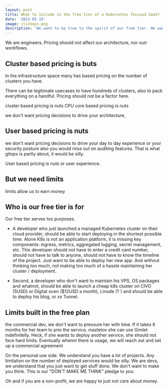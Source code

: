 ```yaml
---
layout: post
title: What to include in the free tier of a Kubernetes focused SaaS?
date: '2023-05-19'
image: clickops.png
description: 'We want to be true to the spirit of our free tier. We want individuals, non-profits to use it without thinking too much about what is included.'
---
```


We are engineers. Pricing should not affect our architecture, nor ouir workflows.

## Cluster based pricing is buts

In the infrastructure space many has based pricing on the number of clusters you have.

There can be legitimate usecases to have hundreds of clusters, also to pack everything on a handful.
Pricing should not be a factor here.

cluster based pricing is nuts
CPU core based pricing is nuts

we don't want pricing decisions to drive your architecture,

## User based pricing is nuts

we don't want pricing decisions to drive your day to day experience
or your security posture
also you would miss out on auditing features. That is what gitops is partly about, it would be silly.

User based pricing is nuts or user experience.

## But we need limits

limits allow us to earn money

## Who is our free tier is for

Our free tier serves too purposes.

- A developer who just launched a managed Kubernetes cluster on their cloud provider, should be able to start deploying in the shortest possible time. Alone K8s is not an application platform, it is missing key components: ingress, metrics, aggregated logging, secret management, etc. This developer should not have to enter a credit card number, should not have to talk to anyone, should not have to know the timeline of the project. Just want to be able to deploy her new app. And without thinking too much, not making too much of a hassle maintaining her cluster / deployment.

- Second, a developer who don't want to maintain his VPS, OS packages and whatnot, should be able to launch a cheap k8s cluster on CIVO (5USD) or Digital ocen ($12USD a month), Linode (? ) and should be able to deploy his blog, or xx Tunnel.

## Limits built in the free plan

the commercial dev, we don't want to pressure her with time. If it takes 6 months for her team to prio the service, mazletov she can use Gimlet indefinitelly. Heck, if she wants to deploy another service, she should not face hard limits. Eventually whenm there is usage, we will reach out and set up a commercial agreement

On the personal use side. We understand you have a lot of projects. Any limitation on the number of deployed services would be silly. We are devs, we understand that you just want to get stuff done. We don't want to make you think. This is our "DON'T MAKE ME THINK" pledge to you.

Oh and if you are a non-profit, we are happy to just not care about money.
